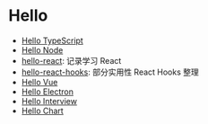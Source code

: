 # Hello

- [Hello TypeScript](https://hello-typescript.surge.sh/)
- [Hello Node](https://hello-node.surge.sh/)
- [hello-react](https://react-record.surge.sh/): 记录学习 React
- [hello-react-hooks](https://hello-react-hooks.surge.sh/): 部分实用性 React Hooks 整理
- [Hello Vue](https://hello-vue.surge.sh/)
- [Hello Electron](https://nz-electron.surge.sh)
- [Hello Interview](https://hello-interview.surge.sh)
- [Hello Chart](https://hello-chart.surge.sh)